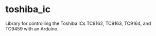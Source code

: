 # toshiba_ic

Library for controlling the Toshiba ICs TC9162, TC9163, TC9164, and TC9459 with an Arduino.
